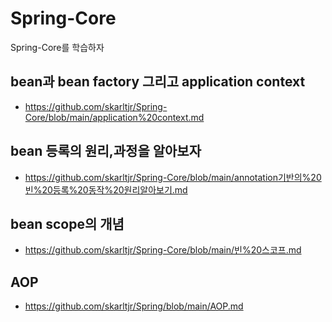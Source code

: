 # Spring-Core
Spring-Core를 학습하자

## bean과 bean factory 그리고 application context
- https://github.com/skarltjr/Spring-Core/blob/main/application%20context.md

## bean 등록의 원리,과정을 알아보자
- https://github.com/skarltjr/Spring-Core/blob/main/annotation기반의%20빈%20등록%20동작%20원리알아보기.md

## bean scope의 개념
- https://github.com/skarltjr/Spring-Core/blob/main/빈%20스코프.md

## AOP
- https://github.com/skarltjr/Spring/blob/main/AOP.md
